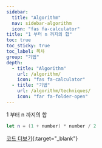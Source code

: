 ```yaml
---
sidebar:
  title: "Algorithm"
  nav: sidebar-algorithm
  icon: "fas fa-calculator"
title: "1 부터 n 까지의 합"
toc: true
toc_sticky: true
toc_label: 목차
group: "기법"
depth: 
  - title: "Algorithm"
    url: /algorithm/
    icon: "fas fa-calculator"
  - title: "기법"
    url: /algorithm/techniques/
    icon: "far fa-folder-open"
---
```

1 부터 n 까지의 합

```swift
let n = (1 + number) * number / 2
```

[<i class="fas fa-link"></i> 코드 더보기](https://github.com/swift-man/swift/blob/master/NumberSum/Sum1...100.playground/Contents.swift){:target="_blank"}
